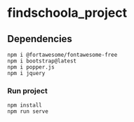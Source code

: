 # findschoola_project


## Dependencies
```shell
npm i @fortawesome/fontawesome-free
npm i bootstrap@latest
npm i popper.js
npm i jquery
```
### Run project
```shell
npm install
npm run serve
```